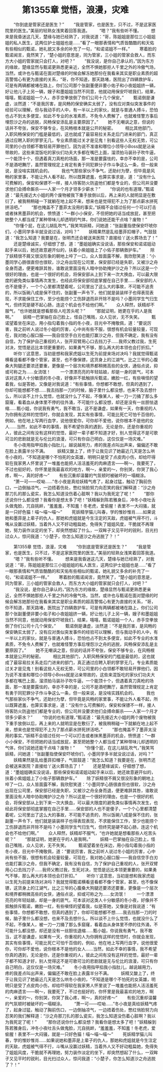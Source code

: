 # 　　第1355章 觉悟，浪漫，灾难
　　“你到底是管家还是医生？”
　　“我是管家，也是医生，只不过，不是这家医院里的医生。”美丽的轻熟女浅笑着回答我道。
　　“嗯？”我有些听不懂。
　　想来是我昏迷这几天，楚缘与她已经熟了，对我说道：“哥，陈姐姐是那位三小姐姐姐的私人医生，这两位护士姐姐也是……”看了一眼那表情和气质皆酷酷的和天佑有些相似的甄诺，她礼貌又多余的补充了一句，“和诺诺姐不一样。”
　　寒着脸的甄诺闻言，竟然笑了，“楚小姐的意思是，同为管家，三小姐的管家会救人，而东方大小姐的管家就只会打人，对吧？”
　　“我没说，是你自己承认的，”因为东方的缘故，楚缘显然与甄诺更熟悉更亲近，全然不惧她那拒人千里之外的冷傲气场，当然，或许也与甄诺在面对楚缘的时候会解冻她那份在我看来其实是职业素质的超高警惕心有更为直接的关系，“哥，你不知道，那天路堵，医院出了四辆救护车，可是有两辆都被堵在路上，你们公司那个张副董便非要小佑子和小夜姐姐挤一辆，好让他儿子上另一辆，嫂子和墨姐姐当然不同意，他就动用保安吓唬我们，结果，嘻嘻，甄诺姐姐一个人，赤手空拳放倒了你们公司十几个保安。”
　　甄诺倒是谦虚，淡然道：“不是我厉害，是风畅的保安确实太弱了，没有应对类似突发事件的经验可以理解，但与我动手的人中，有一半以上的家伙，就是与普通人搏斗，恐怕也占不到太多便宜，如此不专业的水准素质，不免令人费解了，也就难怪警方事后埋怨沙之舟的逃脱，风畅保安添乱是主要原因了。”
　　她不无嘲讽之意，但说的话并不夸张，保安不够专业，在风畅根本就是公开的秘密。
　　相比其他部门，入职风畅保安的门槛是最低的，这也就成了最容易拉关系走后门进来的部门，真正通过应聘入职的寥寥无几，专业素质能过关才是见鬼！别看这些人无权无势，可公司里的小白领都不敢轻易开罪他们，因为说不准谁和哪位小领导小Boss就是沾亲带故的，这些来混饭吃的家伙们功夫大多都在嘴巴上面，溜须拍马装孙子吹牛逼，一个能顶十个，但遇着真刀真枪的场面，那一准是要露怯的，幸亦不幸的是，公司不是酒吧舞厅，虽然管理规定上肯定有勇于同犯罪分子作斗争这么一条，但一般来说，是没啥实践机会的。
　　我也气那些家伙不争气，还助纣为孽，但毕竟是风畅的家里事，不能让外人看不起，所以既算遮羞，也算实事求是，道：“没有什么可费解的，保安和保镖不一样，接人待客防火防盗他们都是专业的，但公司并没要求他们会搏命厮杀——人家一个月才领多少薪水？”
　　“你说的也有道理，”甄诺道：“最先接近大小姐的两个废物被我下重手放倒以后，再上来的人就明显是在敷衍了，被我稍稍碰一下就躺在地上起不来，想来也是觉得犯不上为了那点薪水拼死拼活吧。”
　　“那也掩盖不了墨菲太没用的事实，”妖精不会错过任何一个可以打击或者抹黑墨菲的机会，愤愤道：“一群小小保安，不但把她的话当成放屁，甚至把她整个人都当成了某种带味儿却透明的气体，你们说她还能干点啥？废物！”
　　“你懂个屁，在这儿胡乱吹气，”我笑骂妖精，问她道：“张副董指使保安吓唬你们，小墨同学多半就没说过话，对吗？”
　　妖精果然是乱给墨菲扣帽子，气鼓鼓道：“我怎么知道？我要是在，张明杰还会被送来医院？直接给丫送火葬场去了！”
　　还是楚缘诚实，仔细想了想，道：“墨姐姐确实没说话，那些保安和诺诺姐动起手来以后，她还故意避开似的，扶着小紫姐姐上了小佑子那辆救护车。”
　　除了妖精很不屑又很没形象的朝地上啐了一口，众人皆面露不解，我欣慰笑道：“小墨同学心肠很直但也很软，沙之舟出现在公司里，保安部已经是失职，又被沙之舟全身而退，便更难辞其咎，谁敢说里面没有人暗中协助掩护沙之舟？所以这是一个很好的理由，也是一个很好的机会，将保安部从上到下来一次大换血，可以最大限度的避免类似事情再次发生，也经此将保安部彻底掌握在自己手里……保安部的人也不是傻子，一个个心里都清楚着呢，公司里出了这么大的事故，不可能不追责的，所以饭碗八成是保不住的，张副董一声令下，他们就是装装样子也得表现表现，不求能保住工作，至少也能捞个工伤辞退而非开除不是吗？小墨同学生气归生气，但终究是硬不起心肠，连这个机会也不给他们啊。”
　　众人释然，妖精却不服气，“也许她就是想看那些人吃苦头呢？”
　　“那就证明，她更在乎的人是我啊。”
　　妖精一巴掌抽在自己脸上，怪自己嘴贱，众人见状，无不失笑。
　　甄诺望着坐在床边，用小指勾着我小指的冬小夜，目光中不掩敬佩，道：“要说厉害，我之前听人说过冬小姐的厉害，心中尚有些不服，很想有机会较量较量，可现在，我对她心服口服——我自信空手白刃也能打赢沙之舟，但我不确定，我有没有自信，为了保护自己重视的人，张开双臂用心口去挡刀子……我师父教过我，生死对决，觉悟是远比本领更重要的，如果勇气不够，那么再大的本领也会打折扣。”
　　听你丫这意思，当初是想和我家虎姐以生死为前提来场对决吗？我就觉得甄诺横看竖看都不像个管家，甚至，也不像保镖，这货身上的江湖气，比之三爷的心腹桑大狗腿还要浓还要重，更像是一个层次和境界都稍微高些的女侠，通俗点说，抑或可称之为……女流氓！
　　一个漂漂亮亮的年轻姑娘，却是一身的匪气，可本该对这类人十分敏感的冬小夜，好像并不抵触排斥甄诺，嫩脸一红，有些嗔怪的望着我，似是答她，又像是对我说道：“有些事情，你想都不敢想，但真的遇到了，你却可能想都不想……我去挡那一刀的时候，脑子里什么都没想，也来不及去想什么，所以谈不上什么觉悟，也就没什么了不起，不像某人，被一刀一刀捅了那么多窟窿，看着血从身体里不停的往外涌，不可能什么都没想，却还是没有一丝胆怯退缩……甄小姐，你说我有勇气，我不敢当，这不是谦虚，如果有一天，你重视的人为你拥有这样的觉悟时，你就会发现，其实有些事情，可能比死亡可怕千百倍的，例如，他在地上写两行血字，说他很爱你，可你却不爱他，说你根本不是他的女人……当然，如此不幸的事情，我不希望你真的遇到，无论是你，还是你重视的人，彼此之间有没有这样的觉悟，最好一辈子都不知道才好，别人觉得这不是可歌可泣的悲剧就是无与伦比的浪漫，可只有你自己明白，这仅仅是一场灾难。”
　　冬小夜用指甲掐我小指肚儿，越说越用力，疼的我差点叫出声来，偏偏还不敢在脸上表露半分不满。
　　妖精又酸上了，终于让我见识了她最近几天是怎么哄冬小夜的，“不知道是哪个不怕死的女英雄，明明只是受了点皮肉小伤，却给吓得软在我家男人怀里说了一堆羞也能把人活活羞死的肉麻遗言——啊～，我要死了，不过也挺好的，你怀里是我最喜欢的地方，啊～，亲爱的～，你别哭，你哭了我心疼，啊～，真的好疼～”
　　有些沉重却温馨的气氛顿时被破坏的一塌糊涂。
　　“萧一可——哎呦……”冬小夜是真给妖精气疼了，起身过猛，触动了胸前伤口，一边倒抽凉气，一边捂着伤处，憋红俏脸努力向忍笑的我们解释道：“沙之舟那刀扎的那么瓷实，我怎么知道没伤着心脏啊？我以为我死定了呢！”
　　“那你还说你什么都没想？我看你是想太多了吧！”妖精躲到陈若雅身后，冲冬小夜吐舌头做鬼脸，兀自挑衅，“羞羞羞，不知羞！冬老虎，爱偷腥！表里不一大闷骚，就是一只好色猫！喵～喵～喵～”
　　死妖精学猫儿叫春，学的惟妙惟肖……如果说她和墨菲是上辈子的仇人，那她和虎姐就是今生注定的天敌，虎姐被气得不行，斗嘴从没赢过妖精，当着外人又不好动粗扁她，免得失了姐姐风度，干脆就不再理她，努力装作淡定的坐下，却突然想起了什么，一双眸子又见平时的锐利，目光扫过众人，惊问我道：“小楚子，你怎么知道沙之舟逃脱了？！”

　　第1355章 觉悟，浪漫，灾难
　　“你到底是管家还是医生？”
　　“我是管家，也是医生，只不过，不是这家医院里的医生。”美丽的轻熟女浅笑着回答我道。
　　“嗯？”我有些听不懂。
　　想来是我昏迷这几天，楚缘与她已经熟了，对我说道：“哥，陈姐姐是那位三小姐姐姐的私人医生，这两位护士姐姐也是……”看了一眼那表情和气质皆酷酷的和天佑有些相似的甄诺，她礼貌又多余的补充了一句，“和诺诺姐不一样。”
　　寒着脸的甄诺闻言，竟然笑了，“楚小姐的意思是，同为管家，三小姐的管家会救人，而东方大小姐的管家就只会打人，对吧？”
　　“我没说，是你自己承认的，”因为东方的缘故，楚缘显然与甄诺更熟悉更亲近，全然不惧她那拒人千里之外的冷傲气场，当然，或许也与甄诺在面对楚缘的时候会解冻她那份在我看来其实是职业素质的超高警惕心有更为直接的关系，“哥，你不知道，那天路堵，医院出了四辆救护车，可是有两辆都被堵在路上，你们公司那个张副董便非要小佑子和小夜姐姐挤一辆，好让他儿子上另一辆，嫂子和墨姐姐当然不同意，他就动用保安吓唬我们，结果，嘻嘻，甄诺姐姐一个人，赤手空拳放倒了你们公司十几个保安。”
　　甄诺倒是谦虚，淡然道：“不是我厉害，是风畅的保安确实太弱了，没有应对类似突发事件的经验可以理解，但与我动手的人中，有一半以上的家伙，就是与普通人搏斗，恐怕也占不到太多便宜，如此不专业的水准素质，不免令人费解了，也就难怪警方事后埋怨沙之舟的逃脱，风畅保安添乱是主要原因了。”
　　她不无嘲讽之意，但说的话并不夸张，保安不够专业，在风畅根本就是公开的秘密。
　　相比其他部门，入职风畅保安的门槛是最低的，这也就成了最容易拉关系走后门进来的部门，真正通过应聘入职的寥寥无几，专业素质能过关才是见鬼！别看这些人无权无势，可公司里的小白领都不敢轻易开罪他们，因为说不准谁和哪位小领导小Boss就是沾亲带故的，这些来混饭吃的家伙们功夫大多都在嘴巴上面，溜须拍马装孙子吹牛逼，一个能顶十个，但遇着真刀真枪的场面，那一准是要露怯的，幸亦不幸的是，公司不是酒吧舞厅，虽然管理规定上肯定有勇于同犯罪分子作斗争这么一条，但一般来说，是没啥实践机会的。
　　我也气那些家伙不争气，还助纣为孽，但毕竟是风畅的家里事，不能让外人看不起，所以既算遮羞，也算实事求是，道：“没有什么可费解的，保安和保镖不一样，接人待客防火防盗他们都是专业的，但公司并没要求他们会搏命厮杀——人家一个月才领多少薪水？”
　　“你说的也有道理，”甄诺道：“最先接近大小姐的两个废物被我下重手放倒以后，再上来的人就明显是在敷衍了，被我稍稍碰一下就躺在地上起不来，想来也是觉得犯不上为了那点薪水拼死拼活吧。”
　　“那也掩盖不了墨菲太没用的事实，”妖精不会错过任何一个可以打击或者抹黑墨菲的机会，愤愤道：“一群小小保安，不但把她的话当成放屁，甚至把她整个人都当成了某种带味儿却透明的气体，你们说她还能干点啥？废物！”
　　“你懂个屁，在这儿胡乱吹气，”我笑骂妖精，问她道：“张副董指使保安吓唬你们，小墨同学多半就没说过话，对吗？”
　　妖精果然是乱给墨菲扣帽子，气鼓鼓道：“我怎么知道？我要是在，张明杰还会被送来医院？直接给丫送火葬场去了！”
　　还是楚缘诚实，仔细想了想，道：“墨姐姐确实没说话，那些保安和诺诺姐动起手来以后，她还故意避开似的，扶着小紫姐姐上了小佑子那辆救护车。”
　　除了妖精很不屑又很没形象的朝地上啐了一口，众人皆面露不解，我欣慰笑道：“小墨同学心肠很直但也很软，沙之舟出现在公司里，保安部已经是失职，又被沙之舟全身而退，便更难辞其咎，谁敢说里面没有人暗中协助掩护沙之舟？所以这是一个很好的理由，也是一个很好的机会，将保安部从上到下来一次大换血，可以最大限度的避免类似事情再次发生，也经此将保安部彻底掌握在自己手里……保安部的人也不是傻子，一个个心里都清楚着呢，公司里出了这么大的事故，不可能不追责的，所以饭碗八成是保不住的，张副董一声令下，他们就是装装样子也得表现表现，不求能保住工作，至少也能捞个工伤辞退而非开除不是吗？小墨同学生气归生气，但终究是硬不起心肠，连这个机会也不给他们啊。”
　　众人释然，妖精却不服气，“也许她就是想看那些人吃苦头呢？”
　　“那就证明，她更在乎的人是我啊。”
　　妖精一巴掌抽在自己脸上，怪自己嘴贱，众人见状，无不失笑。
　　甄诺望着坐在床边，用小指勾着我小指的冬小夜，目光中不掩敬佩，道：“要说厉害，我之前听人说过冬小姐的厉害，心中尚有些不服，很想有机会较量较量，可现在，我对她心服口服——我自信空手白刃也能打赢沙之舟，但我不确定，我有没有自信，为了保护自己重视的人，张开双臂用心口去挡刀子……我师父教过我，生死对决，觉悟是远比本领更重要的，如果勇气不够，那么再大的本领也会打折扣。”
　　听你丫这意思，当初是想和我家虎姐以生死为前提来场对决吗？我就觉得甄诺横看竖看都不像个管家，甚至，也不像保镖，这货身上的江湖气，比之三爷的心腹桑大狗腿还要浓还要重，更像是一个层次和境界都稍微高些的女侠，通俗点说，抑或可称之为……女流氓！
　　一个漂漂亮亮的年轻姑娘，却是一身的匪气，可本该对这类人十分敏感的冬小夜，好像并不抵触排斥甄诺，嫩脸一红，有些嗔怪的望着我，似是答她，又像是对我说道：“有些事情，你想都不敢想，但真的遇到了，你却可能想都不想……我去挡那一刀的时候，脑子里什么都没想，也来不及去想什么，所以谈不上什么觉悟，也就没什么了不起，不像某人，被一刀一刀捅了那么多窟窿，看着血从身体里不停的往外涌，不可能什么都没想，却还是没有一丝胆怯退缩……甄小姐，你说我有勇气，我不敢当，这不是谦虚，如果有一天，你重视的人为你拥有这样的觉悟时，你就会发现，其实有些事情，可能比死亡可怕千百倍的，例如，他在地上写两行血字，说他很爱你，可你却不爱他，说你根本不是他的女人……当然，如此不幸的事情，我不希望你真的遇到，无论是你，还是你重视的人，彼此之间有没有这样的觉悟，最好一辈子都不知道才好，别人觉得这不是可歌可泣的悲剧就是无与伦比的浪漫，可只有你自己明白，这仅仅是一场灾难。”
　　冬小夜用指甲掐我小指肚儿，越说越用力，疼的我差点叫出声来，偏偏还不敢在脸上表露半分不满。
　　妖精又酸上了，终于让我见识了她最近几天是怎么哄冬小夜的，“不知道是哪个不怕死的女英雄，明明只是受了点皮肉小伤，却给吓得软在我家男人怀里说了一堆羞也能把人活活羞死的肉麻遗言——啊～，我要死了，不过也挺好的，你怀里是我最喜欢的地方，啊～，亲爱的～，你别哭，你哭了我心疼，啊～，真的好疼～”
　　有些沉重却温馨的气氛顿时被破坏的一塌糊涂。
　　“萧一可——哎呦……”冬小夜是真给妖精气疼了，起身过猛，触动了胸前伤口，一边倒抽凉气，一边捂着伤处，憋红俏脸努力向忍笑的我们解释道：“沙之舟那刀扎的那么瓷实，我怎么知道没伤着心脏啊？我以为我死定了呢！”
　　“那你还说你什么都没想？我看你是想太多了吧！”妖精躲到陈若雅身后，冲冬小夜吐舌头做鬼脸，兀自挑衅，“羞羞羞，不知羞！冬老虎，爱偷腥！表里不一大闷骚，就是一只好色猫！喵～喵～喵～”
　　死妖精学猫儿叫春，学的惟妙惟肖……如果说她和墨菲是上辈子的仇人，那她和虎姐就是今生注定的天敌，虎姐被气得不行，斗嘴从没赢过妖精，当着外人又不好动粗扁她，免得失了姐姐风度，干脆就不再理她，努力装作淡定的坐下，却突然想起了什么，一双眸子又见平时的锐利，目光扫过众人，惊问我道：“小楚子，你怎么知道沙之舟逃脱了？！”
